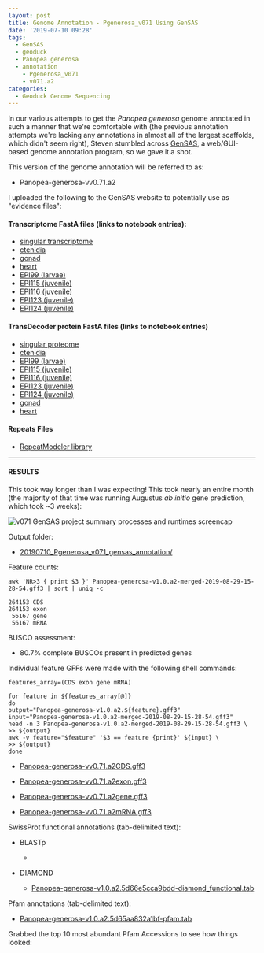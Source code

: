 ```yaml
---
layout: post
title: Genome Annotation - Pgenerosa_v071 Using GenSAS
date: '2019-07-10 09:28'
tags:
  - GenSAS
  - geoduck
  - Panopea generosa
  - annotation
	- Pgenerosa_v071
	- v071.a2
categories:
  - Geoduck Genome Sequencing
---
```

In our various attempts to get the _Panopea generosa_ genome annotated in such a manner that we're comfortable with (the previous annotation attempts we're lacking any annotations in almost all of the largest scaffolds, which didn't seem right), Steven stumbled across [GenSAS](https://www.gensas.org/gensas), a web/GUI-based genome annotation program, so we gave it a shot.

This version of the genome annotation will be referred to as:

- Panopea-generosa-vv0.71.a2

I uploaded the following to the GenSAS website to potentially use as "evidence files":

#### Transcriptome FastA files (links to notebook entries):
- [singular transcriptome](https://robertslab.github.io/sams-notebook/2018/09/04/transcriptome-assembly-geoduck-rnaseq-data.html)
- [ctenidia](https://robertslab.github.io/sams-notebook/2019/04/09/Transcriptome-Assembly-Geoduck-Tissue-specific-Assembly-Ctenidia-with-HiSeq-and-NovaSeq-Data-on-Mox.html)
- [gonad](https://robertslab.github.io/sams-notebook/2019/04/09/Transcriptome-Assembly-Geoduck-Tissue-specific-Assembly-Gonad-HiSeq-and-NovaSeq-Data-on-Mox.html)
- [heart](https://robertslab.github.io/sams-notebook/2019/02/15/Transcriptome-Assembly-Geoduck-Tissue-Specific-Assembly-Heart.html)
- [EPI99 (larvae)](https://robertslab.github.io/sams-notebook/2019/04/09/Transcriptome-Assembly-Geoduck-Tissue-specific-Assembly-Larvae-Day5-EPI99-with-HiSeq-and-NovaSeq-Data-on-Mox.html)
- [EPI115 (juvenile)](https://robertslab.github.io/sams-notebook/2019/04/09/Transcriptome-Assembly-Geoduck-Tissue-specific-Assembly-Juvenile-Super-Low-OA-EPI115-with-HiSeq-Data-on-Mox.html)
- [EPI116 (juvenile)](https://robertslab.github.io/sams-notebook/2019/04/09/Transcriptome-Assembly-Geoduck-Tissue-specific-Assembly-Juvenile-Super-Low-OA-EPI116-with-HiSeq-Data-on-Mox.html)
- [EPI123 (juvenile)](https://robertslab.github.io/sams-notebook/2019/04/09/Transcriptome-Assembly-Geoduck-Tissue-specific-Assembly-Juvenile-Ambient-OA-EPI123-with-HiSeq-Data-on-Mox.html)
- [EPI124 (juvenile)](https://robertslab.github.io/sams-notebook/2019/04/09/Transcriptome-Assembly-Geoduck-Tissue-specific-Assembly-Juvenile-Ambient-OA-EPI124-with-HiSeq-and-NovaSeq-Data-on-Mox.html)


#### TransDecoder protein FastA files (links to notebook entries)
- [singular proteome](https://robertslab.github.io/sams-notebook/2018/11/21/Annotation-Geoduck-Transcritpome-with-TransDecoder.html)
- [ctenidia](https://robertslab.github.io/sams-notebook/2019/06/27/Transcriptome-Annotation-Geoduck-Ctenidia-with-Transdecoder-on-Mox.html)
- [EPI99 (larvae)](https://robertslab.github.io/sams-notebook/2019/06/27/Transcriptome-Annotation-Geoduck-Larvae-Day5-EPI99-with-Transdecoder-on-Mox.html)
- [EPI115 (juvenile)](https://robertslab.github.io/sams-notebook/2019/06/27/Transcriptome-Annotation-Geoduck-Juvenile-Super-Low-OA-EPI115-with-Transdecoder-on-Mox.html)
- [EPI116 (juvenile)](https://robertslab.github.io/sams-notebook/2019/06/27/Transcriptome-Annotation-Geoduck-Juvenile-Super-Low-OA-EPI116-with-Transdecoder-on-Mox.html)
- [EPI123 (juvenile)](https://robertslab.github.io/sams-notebook/2019/06/27/Transcriptome-Annotation-Geoduck-Juvenile-Ambient-OA-EPI123-with-Transdecoder-on-Mox.html)
- [EPI124 (juvenile)](https://robertslab.github.io/sams-notebook/2019/06/27/Transcriptome-Annotation-Geoduck-Juvenile-Ambient-OA-EPI124-with-Transdecoder-on-Mox.html)
- [gonad](https://robertslab.github.io/sams-notebook/2019/06/27/Transcriptome-Annotation-Geoduck-Gonad-with-Transdecoder-on-Mox.html)
- [heart](https://robertslab.github.io/sams-notebook/2019/03/18/Transcriptome-Annotation-Geoduck-Heart-with-Transdecoder-on-Mox.html)

#### Repeats Files
- [RepeatModeler library](https://robertslab.github.io/sams-notebook/2019/06/26/RepeatModeler-Pgenerosa_v074-for-MAKER-Annotation-on-Emu.html)

---

#### RESULTS

This took way longer than I was expecting! This took nearly an entire month (the majority of that time was running Augustus _ab initio_ gene prediction, which took ~3 weeks):

![v071 GenSAS project summary processes and runtimes screencap](https://github.com/RobertsLab/sams-notebook/blob/master/images/screencaps/20190710_gensas_pgen-071_runtimes.png?raw=true)

Output folder:

- [20190710_Pgenerosa_v071_gensas_annotation/](https://gannet.fish.washington.edu/Atumefaciens/20190710_Pgenerosa_v071_gensas_annotation/)

Feature counts:

```shell
awk 'NR>3 { print $3 }' Panopea-generosa-v1.0.a2-merged-2019-08-29-15-28-54.gff3 | sort | uniq -c

264153 CDS
264153 exon
 56167 gene
 56167 mRNA
```

BUSCO assessment:

- 80.7% complete BUSCOs present in predicted genes


Individual feature GFFs were made with the following shell commands:


```shell
features_array=(CDS exon gene mRNA)

for feature in ${features_array[@]}
do
output="Panopea-generosa-v1.0.a2.${feature}.gff3"
input="Panopea-generosa-v1.0.a2-merged-2019-08-29-15-28-54.gff3"
head -n 3 Panopea-generosa-v1.0.a2-merged-2019-08-29-15-28-54.gff3 \
>> ${output}
awk -v feature="$feature" '$3 == feature {print}' ${input} \
>> ${output}
done
```

- [Panopea-generosa-vv0.71.a2CDS.gff3](https://gannet.fish.washington.edu/Atumefaciens/20190710_Pgenerosa_v071_gensas_annotation/Panopea-generosa-vv0.71.a2.CDS.gff3)

- [Panopea-generosa-vv0.71.a2exon.gff3](https://gannet.fish.washington.edu/Atumefaciens/20190710_Pgenerosa_v071_gensas_annotation/Panopea-generosa-vv0.71.a2.exon.gff3)

- [Panopea-generosa-vv0.71.a2gene.gff3](https://gannet.fish.washington.edu/Atumefaciens/20190710_Pgenerosa_v071_gensas_annotation/Panopea-generosa-vv0.71.a2.gene.gff3)

- [Panopea-generosa-vv0.71.a2mRNA.gff3](https://gannet.fish.washington.edu/Atumefaciens/20190710_Pgenerosa_v071_gensas_annotation/Panopea-generosa-vv0.71.a2.mRNA.gff3)


SwissProt functional annotations (tab-delimited text):

- BLASTp
  - []()

- DIAMOND
  - [Panopea-generosa-v1.0.a2.5d66e5cca9bdd-diamond_functional.tab](https://gannet.fish.washington.edu/Atumefaciens/20190710_Pgenerosa_v071_gensas_annotation/Panopea-generosa-v1.0.a2.5d66e5cca9bdd-diamond_functional.tab)



Pfam annotations (tab-delimited text):

- [Panopea-generosa-v1.0.a2.5d65aa832a1bf-pfam.tab](https://gannet.fish.washington.edu/Atumefaciens/20190710_Pgenerosa_v071_gensas_annotation/Panopea-generosa-v1.0.a2.5d65aa832a1bf-pfam.tab)

Grabbed the top 10 most abundant Pfam Accessions to see how things looked:
